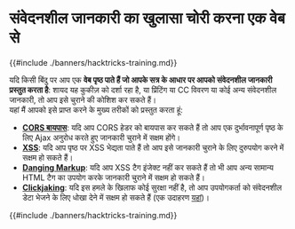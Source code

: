 # संवेदनशील जानकारी का खुलासा चोरी करना एक वेब से

{{#include ./banners/hacktricks-training.md}}

यदि किसी बिंदु पर आप एक **वेब पृष्ठ पाते हैं जो आपके सत्र के आधार पर आपको संवेदनशील जानकारी प्रस्तुत करता है**: शायद यह कुकीज़ को दर्शा रहा है, या प्रिंटिंग या CC विवरण या कोई अन्य संवेदनशील जानकारी, तो आप इसे चुराने की कोशिश कर सकते हैं।\
यहां मैं आपको इसे प्राप्त करने के मुख्य तरीकों को प्रस्तुत करता हूं:

- [**CORS बायपास**](pentesting-web/cors-bypass.md): यदि आप CORS हेडर को बायपास कर सकते हैं तो आप एक दुर्भावनापूर्ण पृष्ठ के लिए Ajax अनुरोध करते हुए जानकारी चुराने में सक्षम होंगे।
- [**XSS**](pentesting-web/xss-cross-site-scripting/): यदि आप पृष्ठ पर XSS भेद्यता पाते हैं तो आप इसे जानकारी चुराने के लिए दुरुपयोग करने में सक्षम हो सकते हैं।
- [**Danging Markup**](pentesting-web/dangling-markup-html-scriptless-injection/): यदि आप XSS टैग इंजेक्ट नहीं कर सकते हैं तो भी आप अन्य सामान्य HTML टैग का उपयोग करके जानकारी चुराने में सक्षम हो सकते हैं।
- [**Clickjaking**](pentesting-web/clickjacking.md): यदि इस हमले के खिलाफ कोई सुरक्षा नहीं है, तो आप उपयोगकर्ता को संवेदनशील डेटा भेजने के लिए धोखा देने में सक्षम हो सकते हैं (एक उदाहरण [यहां](https://medium.com/bugbountywriteup/apache-example-servlet-leads-to-61a2720cac20))।

{{#include ./banners/hacktricks-training.md}}
